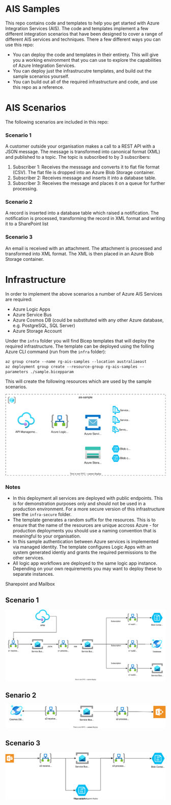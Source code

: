 # AIS Samples   

This repo contains code and templates to help you get started with Azure Integration Services (AIS). The code and templates implement a few different integration scenarios that have been designed to cover a range of different AIS services and techniques. There a few different ways you can use this repo:

* You can deploy the code and templates in their entirety. This will give you a working environment that you can use to explore the capabilities of Azure Integration Services.
* You can deploy just the infrastrucutre templates, and build out the sample scenarios yourself.
* You can build out all of the required infrastructure and code, and use this repo as a reference.

# AIS Scenarios

The following scenarios are included in this repo:

### Scenario 1

A customer outside your organisation makes a call to a REST API with a JSON message. The message is transformed into canonical format (XML) and published to a topic.  The topic is subscribed to by 3 subscribers:

1. Subscriber 1: Receives the messsage and converts it to flat file format (CSV). The flat file is dropped into an Azure Blob Storage container.
2. Subscriber 2: Receives message and inserts it into a database table.
3. Subscriber 3: Receives the message and places it on a queue for further processing.

### Scenario 2

A record is inserted into a database table which raised a notification. The notification is processed, transforming the record in XML format and writing it to a SharePoint list

### Scenario 3

An email is received with an attachment. The attachment is processed and transformed into XML format. The XML is then placed in an Azure Blob Storage container.
	
# Infrastructure

In order to implement the above scenarios a number of Azure AIS Services are required:

* Azure Logic Apps
* Azure Service Bus
* Azure Cosmos DB (could be substituted with any other Azure database, e.g. PostgreSQL, SQL Server)
* Azure Storage Account

Under the `infra` folder you will find Bicep templates that will deploy the required infrastructure. The template can be deployed using the folling Azure CLI command (run from the `infra` folder):

```azurecli  
az group create --name rg-ais-samples --location australiaeast  
az deployment group create --resource-group rg-ais-samples --parameters ./sample.bicepparam
```

This will create the following resources which are used by the sample scenarios. 

![A diagram showing the Azure resources used in the solution](diagrams/ais-sample.drawio.svg)

### Notes

* In this deployment all services are deployed with public endpoints. This is for demonstration purposes only and should not be used in a production environment. For a more secure version of this infrastructure see the `infra-secure` folder.   
* The template generates a random suffix for the resources. This is to ensure that the name of the resources are unique accross Azure - for production deployments you should use a naming convention that is meaningful to your organisation.
* In this sample authentication between Azure services is implemented via managed identity. The template configures Logic Apps with an system generated identiy and grants the required permissions to the other services.
* All logic app workflows are deployed to the same logic app instance. Depending on your own requirements you may want to deploy these to separate instances.

Sharepoint and Mailbox

## Scenario 1

![A diagram showing the details of scenario 1](diagrams/ais-sample-s1.drawio.svg)

## Senario 2

![A diagram showing the details of scenario 2](diagrams/ais-sample-s2.drawio.svg)

## Scenario 3

![A diagram showing the details of scenario 3](diagrams/ais-sample-s3.drawio.svg)
